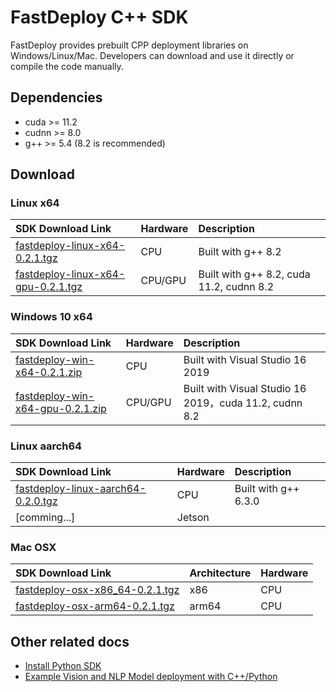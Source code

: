 # FastDeploy C++ SDK

FastDeploy provides prebuilt CPP deployment libraries on Windows/Linux/Mac. Developers can download and use it directly or compile the code manually.

## Dependencies

- cuda >= 11.2
- cudnn >= 8.0
- g++ >= 5.4 (8.2 is recommended)

## Download

### Linux x64

| SDK Download Link                                                                                                 | Hardware | Description                              |
|:--------------------------------------------------------------------------------------------------------------------- |:-------- |:---------------------------------------- |
| [fastdeploy-linux-x64-0.2.1.tgz](https://bj.bcebos.com/fastdeploy/release/cpp/fastdeploy-linux-x64-0.2.1.tgz)         | CPU      | Built with g++ 8.2                       |
| [fastdeploy-linux-x64-gpu-0.2.1.tgz](https://bj.bcebos.com/fastdeploy/release/cpp/fastdeploy-linux-x64-gpu-0.2.1.tgz) | CPU/GPU  | Built with g++ 8.2, cuda 11.2, cudnn 8.2 |

### Windows 10 x64

| SDK Download Link                                                                                             | Hardware | Description                                           |
|:----------------------------------------------------------------------------------------------------------------- |:-------- |:----------------------------------------------------- |
| [fastdeploy-win-x64-0.2.1.zip](https://bj.bcebos.com/fastdeploy/release/cpp/fastdeploy-win-x64-0.2.1.zip)         | CPU      | Built with Visual Studio 16 2019                      |
| [fastdeploy-win-x64-gpu-0.2.1.zip](https://bj.bcebos.com/fastdeploy/release/cpp/fastdeploy-win-x64-gpu-0.2.1.zip) | CPU/GPU  | Built with Visual Studio 16 2019，cuda 11.2, cudnn 8.2 |

### Linux aarch64

| SDK Download Link                                                                                                   | Hardware | Description          |
|:--------------------------------------------------------------------------------------------------------------------- |:-------- |:-------------------- |
| [fastdeploy-linux-aarch64-0.2.0.tgz](https://bj.bcebos.com/fastdeploy/release/cpp/fastdeploy-linux-aarch64-0.2.0.tgz) | CPU      | Built with g++ 6.3.0 |
| [comming...]                                                                                                          | Jetson   |                      |

### Mac OSX

| SDK Download Link                                                                                            | Architecture | Hardware |
|:--------------------------------------------------------------------------------------------------------------- |:------------ |:-------- |
| [fastdeploy-osx-x86_64-0.2.1.tgz](https://bj.bcebos.com/fastdeploy/release/cpp/fastdeploy-osx-x86_64-0.2.1.tgz) | x86          | CPU      |
| [fastdeploy-osx-arm64-0.2.1.tgz](https://bj.bcebos.com/fastdeploy/release/cpp/fastdeploy-osx-arm64-0.2.1.tgz)   | arm64        | CPU      |

## Other related docs

- [Install Python SDK](./install_python_sdk.md)
- [Example Vision and NLP Model deployment with C++/Python](../../examples/)
